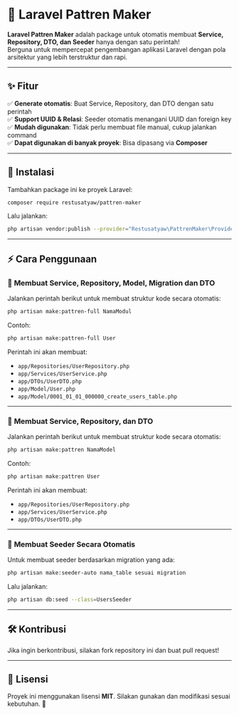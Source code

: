 # 🚀 Laravel Pattren Maker  

**Laravel Pattren Maker** adalah package untuk otomatis membuat **Service, Repository, DTO, dan Seeder** hanya dengan satu perintah!  
Berguna untuk mempercepat pengembangan aplikasi Laravel dengan pola arsitektur yang lebih terstruktur dan rapi.  

---

## ✨ Fitur  
✅ **Generate otomatis**: Buat Service, Repository, dan DTO dengan satu perintah  
✅ **Support UUID & Relasi**: Seeder otomatis menangani UUID dan foreign key  
✅ **Mudah digunakan**: Tidak perlu membuat file manual, cukup jalankan command  
✅ **Dapat digunakan di banyak proyek**: Bisa dipasang via **Composer**  

---

## 📌 Instalasi  

Tambahkan package ini ke proyek Laravel:  

```sh
composer require restusatyaw/pattren-maker
```

Lalu jalankan:  

```sh
php artisan vendor:publish --provider="Restusatyaw\PattrenMaker\Providers\PattrenMakerServiceProvider"
```


---

## ⚡ Cara Penggunaan  

### 🔹 **Membuat Service, Repository, Model, Migration dan DTO**  
Jalankan perintah berikut untuk membuat struktur kode secara otomatis:  

```sh
php artisan make:pattren-full NamaModul
```

Contoh:  
```sh
php artisan make:pattren-full User
```
Perintah ini akan membuat:  
- `app/Repositories/UserRepository.php`  
- `app/Services/UserService.php`  
- `app/DTOs/UserDTO.php`
- `app/Model/User.php`
- `app/Model/0001_01_01_000000_create_users_table.php`


---


### 🔹 **Membuat Service, Repository, dan DTO**  
Jalankan perintah berikut untuk membuat struktur kode secara otomatis:  

```sh
php artisan make:pattren NamaModel
```

Contoh:  
```sh
php artisan make:pattren User
```
Perintah ini akan membuat:  
- `app/Repositories/UserRepository.php`  
- `app/Services/UserService.php`  
- `app/DTOs/UserDTO.php`  

---



### 🔹 **Membuat Seeder Secara Otomatis**  
Untuk membuat seeder berdasarkan migration yang ada:  

```sh
php artisan make:seeder-auto nama_table sesuai migration
```

Lalu jalankan:  

```sh
php artisan db:seed --class=UsersSeeder
```

---

## 🛠 Kontribusi  
Jika ingin berkontribusi, silakan fork repository ini dan buat pull request!  

---

## 📜 Lisensi  
Proyek ini menggunakan lisensi **MIT**. Silakan gunakan dan modifikasi sesuai kebutuhan. 🚀  
